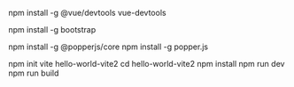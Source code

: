 npm install -g @vue/devtools
vue-devtools

npm install -g bootstrap

npm install -g @popperjs/core 
npm install -g popper.js

npm init vite hello-world-vite2
cd hello-world-vite2
npm install
npm run dev
npm run build
